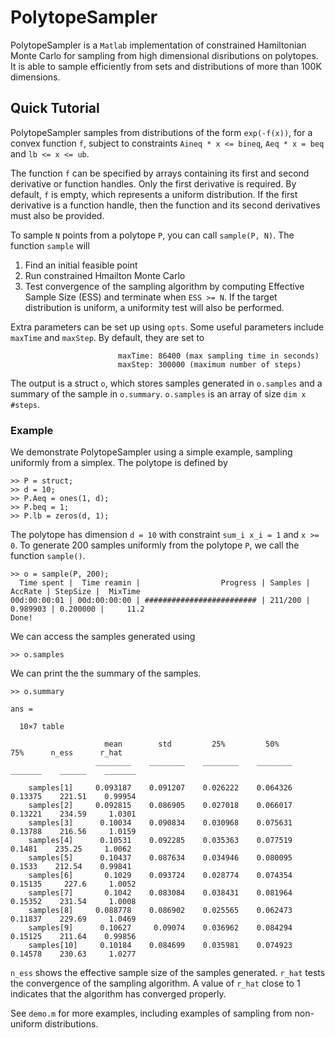 # PolytopeSampler

PolytopeSampler is a `Matlab` implementation of constrained Hamiltonian Monte Carlo for sampling from high dimensional disributions on polytopes. It is able to sample efficiently from sets and distributions of more than 100K dimensions.

## Quick Tutorial

PolytopeSampler samples from distributions of the form `exp(-f(x))`, for a convex function `f`, subject to constraints `Aineq * x <= bineq`, `Aeq * x = beq` and `lb <= x <= ub`. 

The function `f` can be specified by arrays containing its first and second derivative or function handles. Only the first derivative is required. By default, `f` is empty, which represents a uniform distribution. If the first derivative is a function handle, then the function and its second derivatives must also be provided.

To sample `N` points from a polytope `P`, you can call `sample(P, N)`. The function `sample` will 
1. Find an initial feasible point 
2. Run constrained Hmailton Monte Carlo
3. Test convergence of the sampling algorithm by computing Effective Sample Size (ESS) and terminate when `ESS >= N`. If the target distribution is uniform, a uniformity test will also be performed.

Extra parameters can be set up using `opts`. Some useful parameters include `maxTime` and `maxStep`. By default, they are set to 
```
                        maxTime: 86400 (max sampling time in seconds)
                        maxStep: 300000 (maximum number of steps)
```
The output is a struct `o`, which stores samples generated in `o.samples` and a summary of the sample in `o.summary`. `o.samples` is an array of size `dim x #steps`.

                
### Example

We demonstrate PolytopeSampler using a simple example, sampling uniformly from a simplex.
The polytope is defined by

```
>> P = struct;
>> d = 10;
>> P.Aeq = ones(1, d);
>> P.beq = 1;
>> P.lb = zeros(d, 1);
```
The polytope has dimension `d = 10` with constraint `sum_i x_i = 1` and `x >= 0`. 
To generate 200 samples uniformly from the polytope `P`, we call the function `sample()`. 
```
>> o = sample(P, 200);
  Time spent |  Time reamin |                  Progress | Samples |  AccRate | StepSize |  MixTime
00d:00:00:01 | 00d:00:00:00 | ######################### | 211/200 | 0.989903 | 0.200000 |     11.2
Done!
```
We can access the samples generated using
```
>> o.samples
```
We can print the the summary of the samples. 
```
>> o.summary

ans =

  10×7 table

                     mean        std         25%         50%         75%      n_ess      r_hat 
                   ________    ________    ________    ________    _______    ______    _______

    samples[1]     0.093187    0.091207    0.026222    0.064326    0.13375    221.51    0.99954
    samples[2]     0.092815    0.086905    0.027018    0.066017    0.13221    234.59     1.0301
    samples[3]      0.10034    0.090834    0.030968    0.075631    0.13788    216.56     1.0159
    samples[4]      0.10531    0.092285    0.035363    0.077519     0.1481    235.25     1.0062
    samples[5]      0.10437    0.087634    0.034946    0.080095     0.1533    212.54    0.99841
    samples[6]       0.1029    0.093724    0.028774    0.074354    0.15135     227.6     1.0052
    samples[7]       0.1042    0.083084    0.038431    0.081964    0.15352    231.54     1.0008
    samples[8]     0.088778    0.086902    0.025565    0.062473    0.11837    229.69     1.0469
    samples[9]      0.10627     0.09074    0.036962    0.084294    0.15125    211.64    0.99856
    samples[10]     0.10184    0.084699    0.035981    0.074923    0.14578    230.63     1.0277
```
`n_ess` shows the effective sample size of the samples generated. `r_hat` tests the convergence of the sampling algorithm. A value of `r_hat` close to 1 indicates that the algorithm has converged properly. 

See `demo.m` for more examples, including examples of sampling from non-uniform distributions.  
